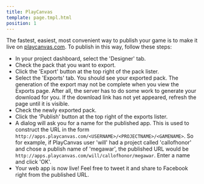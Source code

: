 ```yaml
---
title: PlayCanvas
template: page.tmpl.html
position: 1
---
```


The fastest, easiest, most convenient way to publish your game is to make it live on [playcanvas.com][playcanvas]. To publish in this way, follow these steps:

* In your project dashboard, select the 'Designer' tab.
* Check the pack that you want to export.
* Click the 'Export' button at the top right of the pack lister.
* Select the 'Exports' tab. You should see your exported pack. The generation of the export may not be complete when you view the Exports page. After all, the server has to do some work to generate your download for you. If the download link has not yet appeared, refresh the page until it is visible.
* Check the newly exported pack.
* Click the 'Publish' button at the top right of the exports lister.
* A dialog will ask you for a name for the published app. This is used to construct the URL in the form `http://apps.playcanvas.com/<USERNAME>/<PROJECTNAME>/<GAMENAME>`. So for example, if PlayCanvas user 'will' had a project called 'callofhonor' and chose a publish name of 'megawar', the published URL would be `http://apps.playcanvas.com/will/callofhonor/megawar`. Enter a name and click 'OK'.
* Your web app is now live! Feel free to tweet it and share to Facebook right from the published URL.

[playcanvas]: https://playcanvas.com
